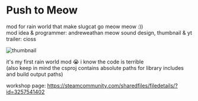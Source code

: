 # Push to Meow
mod for rain world that make slugcat go meow meow :))  
mod idea & programmer: andreweathan
meow sound design, thumbnail & yt trailer: cioss
  
![thumbnail](https://github.com/Andrew-Eathan/push-to-meow/assets/42521608/1d2d68cc-7a2b-4a42-ab6f-0b84b3e501b0)

it's my first rain world mod :sob: i know the code is terrible  
(also keep in mind the csproj contains absolute paths for library includes and build output paths)  
  
workshop page: https://steamcommunity.com/sharedfiles/filedetails/?id=3257541402
